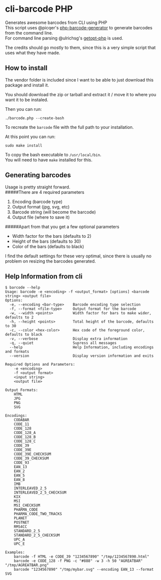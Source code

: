 # cli-barcode PHP
Generates awesome barcodes from CLI using PHP  
This script uses @picqer's [php-barcode-generator](https://github.com/picqer/php-barcode-generator) to generate barcodes from the command line.  
For command line parsing @ulrichsg's [getopt-php](https://github.com/ulrichsg/getopt-php) is used.  
  
The credits should go mostly to them, since this is a very simple script that uses what they have made.  

## How to install
The vendor folder is included since I want to be able to just download this package and install it.  
  
You should download the zip or tarball and extract it / move it to where you want it to be instaled.  

Then you can run:  
```
./barcode.php --create-bash
``` 
To recreate the `barcode` file with the full path to your installation. 
  
At this point you can run:
```
sudo make install
``` 
To copy the bash executable to `/usr/local/bin`.  
You will need to have `make` installed for this.  
  
## Generating barcodes
Usage is pretty straight forward.  
#####There are 4 required parameters  
1. Encoding (barcode type)  
2. Output format (jpg, svg, etc)  
3. Barcode string (will become the barcode)  
4. Output file (where to save it)  

#####Apart from that you get a few optional parameters
* Width factor for the bars (defaults to 2)
* Height of the bars (defaults to 30)
* Color of the bars (defaults to black)
  
I find the default settings for these very optimal, since there is usually no problem on resizing the barcodes generated.

## Help Information from cli
```
$ barcode --help
Usage: barcode -e <encoding> -f <output_format> [options] <barcode string> <output file>
Options:
  -e, --encoding <bar-type>    Barcode encoding type selection
  -f, --format <file-type>     Output format for the barcode
  -w, --width <points>         Width factor for bars to make wider, defaults to 2
  -h, --height <points>        Total height of the barcode, defaults to 30
  -c, --color <hex-color>      Hex code of the foreground color, defaults to black
  -v, --verbose                Display extra information
  -q, --quiet                  Supress all messages
  --help                       Help Information, including encodings and formats
  --version                    Display version information and exits

Required Options and Parameters:
    -e <encoding>
    -f <output format>
    <input string>
    <output file>

Output Formats:
    HTML
    JPG
    PNG
    SVG

Encodings:
    CODABAR
    CODE_11
    CODE_128
    CODE_128_A
    CODE_128_B
    CODE_128_C
    CODE_39
    CODE_39E
    CODE_39E_CHECKSUM
    CODE_39_CHECKSUM
    CODE_93
    EAN_13
    EAN_2
    EAN_5
    EAN_8
    IMB
    INTERLEAVED_2_5
    INTERLEAVED_2_5_CHECKSUM
    KIX
    MSI
    MSI_CHECKSUM
    PHARMA_CODE
    PHARMA_CODE_TWO_TRACKS
    PLANET
    POSTNET
    RMS4CC
    STANDARD_2_5
    STANDARD_2_5_CHECKSUM
    UPC_A
    UPC_E

Examples:
    barcode -f HTML -e CODE_39 "1234567890" "/tmp/1234567890.html"
    barcode -e CODE_128 -f PNG -c "#888" -w 3 -h 50 "AGREATBAR" "/tmp/AGREATBAR.png"
    barcode "1234567890" "/tmp/mybar.svg" --encoding EAN_13 --format SVG
```



